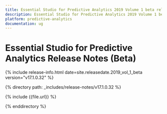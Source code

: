 ```yaml
---
title: Essential Studio for Predictive Analytics 2019 Volume 1 beta release Release Notes  
description: Essential Studio for Predictive Analytics 2019 Volume 1 beta release Release Notes  
platform: predictive-analytics
documentation: ug
---
```


# Essential Studio for Predictive Analytics  Release Notes  (Beta)

{% include release-info.html date=site.releasedate.2019_vol_1_beta  version="v17.1.0.32" %} 


{% directory path: _includes/release-notes/v17.1.0.32 %}

{% include {{file.url}} %}

{% enddirectory %}